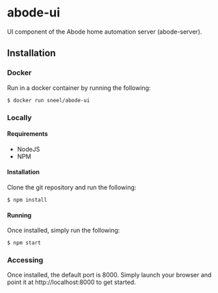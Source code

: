 # abode-ui
UI component of the Abode home automation server (abode-server).
## Installation
### Docker
Run in a docker container by running the following:
```
$ docker run sneel/abode-ui
```
### Locally
#### Requirements
* NodeJS
* NPM
#### Installation
Clone the git repository and run the following:
```
$ npm install
```
#### Running
Once installed, simply run the following:
```
$ npm start
```
### Accessing
Once installed, the default port is 8000.  Simply launch your browser and point it at http://localhost:8000 to get started.
